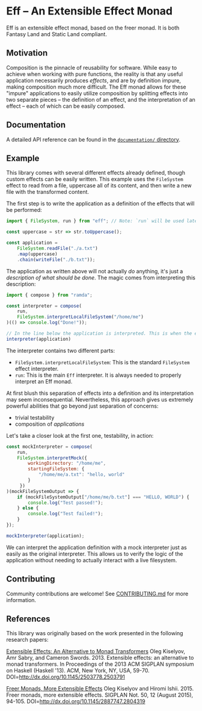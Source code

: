 Eff – An Extensible Effect Monad
================================

Eff is an extensible effect monad, based on the freer monad. It is both Fantasy Land and Static Land compliant.

Motivation
----------

Composition is the pinnacle of reusability for software. While easy to achieve when working with pure functions, the reality is that any useful application necessarily produces _effects_, and are by definition impure, making composition much more difficult. The Eff monad allows for these "impure" applications to easily utilize composition by splitting effects into two separate pieces – the definition of an effect, and the interpretation of an effect – each of which can be easily composed.

Documentation
-------------

A detailed API reference can be found in the [`documentation/` directory](./documentation).

Example
-------

This library comes with several different effects already defined, though custom effects can be easily written. This example uses the `FileSystem` effect to read from a file, uppercase all of its content, and then write a new file with the transformed content.

The first step is to write the application as a definition of the effects that will be performed:

```JavaScript
import { FileSystem, run } from "eff"; // Note: `run` will be used later on in the example

const uppercase = str => str.toUppercase();

const application =
	FileSystem.readFile("./a.txt")
	.map(uppercase)
	.chain(writeFile("./b.txt"));
```

The application as written above will not actually _do_ anything, it's just a _description of what should be done_. The magic comes from interpreting this description:

```JavaScript
import { compose } from "ramda";

const interpreter = compose(
	run,
	FileSystem.interpretLocalFileSystem("/home/me")
)(() => console.log("Done!"));

// In the line below the application is interpreted. This is when the effects are actually run.
interpreter(application)
```

The interpreter contains two different parts:
* `FileSystem.interpretLocalFileSystem`: This is the standard `FileSystem` effect interpreter.
* `run`: This is the main `Eff` interpreter. It is always needed to properly interpret an Eff monad.

At first blush this separation of effects into a definition and its interpretation may seem inconsequential. Nevertheless, this approach gives us extremely powerful abilities that go beyond just separation of concerns:
* trivial testability
* composition of _applications_

Let's take a closer look at the first one, testability, in action:

```JavaScript
const mockInterpreter = compose(
	run,
	FileSystem.interpretMock({
		workingDirectory: "/home/me",
		startingFileSystem: {
			"/home/me/a.txt": "hello, world"
		}
	 })
)(mockFileSystemOutput => {
	if (mockFileSystemOutput["/home/me/b.txt"] === "HELLO, WORLD") {
		console.log("Test passed!");
	} else {
		console.log("Test failed!");
	}
});

mockInterpreter(application);
```

We can interpret the application definition with a mock interpreter just as easily as the original interpreter. This allows us to verify the logic of the application without needing to actually interact with a live filesystem.

Contributing
------------

Community contributions are welcome! See [CONTRIBUTING.md](./CONTRIBUTING.md) for more information.

References
----------

This library was originally based on the work presented in the following research papers:

[Extensible Effects: An Alternative to Monad Transformers](http://okmij.org/ftp/Haskell/extensible/exteff.pdf)
Oleg Kiselyov, Amr Sabry, and Cameron Swords. 2013. Extensible effects: an alternative to monad transformers. In Proceedings of the 2013 ACM SIGPLAN symposium on Haskell (Haskell '13). ACM, New York, NY, USA, 59-70. DOI=http://dx.doi.org/10.1145/2503778.2503791

[Freer Monads, More Extensible Effects](http://okmij.org/ftp/Haskell/extensible/more.pdf)
Oleg Kiselyov and Hiromi Ishii. 2015. Freer monads, more extensible effects. SIGPLAN Not. 50, 12 (August 2015), 94-105. DOI=http://dx.doi.org/10.1145/2887747.2804319
